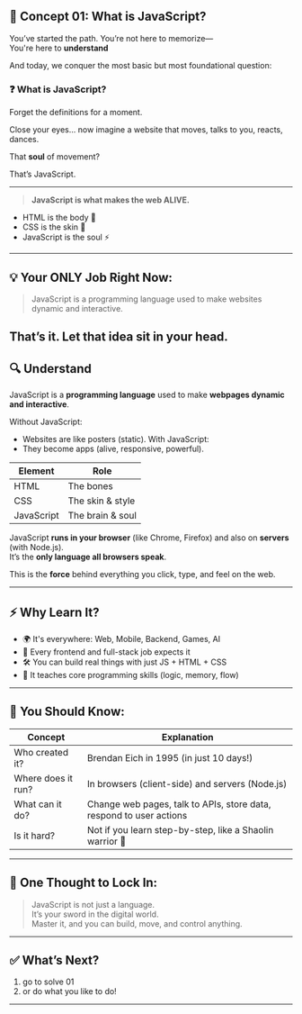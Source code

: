 ## 🧠 Concept 01: What is JavaScript?

You’ve started the path. You’re not here to memorize—  
You're here to **understand** 

And today, we conquer the most basic but most foundational question:

### ❓ What is JavaScript?

Forget the definitions for a moment.

Close your eyes... now imagine a website that moves, talks to you, reacts, dances.

That **soul** of movement?

That’s JavaScript.

---


> **JavaScript is what makes the web ALIVE.**

- HTML is the body 🦴
- CSS is the skin 💄
- JavaScript is the soul ⚡

---

## 💡 Your ONLY Job Right Now:

> JavaScript is a programming language used to make websites dynamic and interactive.

That’s it. Let that idea sit in your head.  
------------------------------------------------

## 🔍 Understand

JavaScript is a **programming language** used to make **webpages dynamic and interactive**.

Without JavaScript:
- Websites are like posters (static).
With JavaScript:
- They become apps (alive, responsive, powerful).



| Element     | Role              |
|-------------|-------------------|
| HTML        | The bones         |
| CSS         | The skin & style  |
| JavaScript  | The brain & soul  |

JavaScript **runs in your browser** (like Chrome, Firefox) and also on **servers** (with Node.js).  
It’s the **only language all browsers speak**.

This is the **force** behind everything you click, type, and feel on the web.

---

## ⚡ Why Learn It?

- 🌍 It's everywhere: Web, Mobile, Backend, Games, AI
- 💼 Every frontend and full-stack job expects it
- 🛠️ You can build real things with just JS + HTML + CSS
- 🧠 It teaches core programming skills (logic, memory, flow)

---

## 🧠 You Should Know:

| Concept | Explanation |
|--------|-------------|
| Who created it? | Brendan Eich in 1995 (in just 10 days!) |
| Where does it run? | In browsers (client-side) and servers (Node.js) |
| What can it do? | Change web pages, talk to APIs, store data, respond to user actions |
| Is it hard? | Not if you learn step-by-step, like a Shaolin warrior 🥋 |

---

## 🧘 One Thought to Lock In:

> JavaScript is not just a language.  
> It’s your sword in the digital world.  
> Master it, and you can build, move, and control anything.

---

## ✅ What’s Next?
 1. go to solve 01
 2. or do what you like to do!

---------
